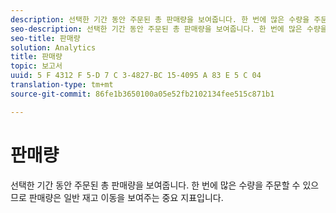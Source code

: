 ```yaml
---
description: 선택한 기간 동안 주문된 총 판매량을 보여줍니다. 한 번에 많은 수량을 주문할 수 있으므로 판매량은 일반 재고 이동을 보여주는 중요 지표입니다.
seo-description: 선택한 기간 동안 주문된 총 판매량을 보여줍니다. 한 번에 많은 수량을 주문할 수 있으므로 판매량은 일반 재고 이동을 보여주는 중요 지표입니다.
seo-title: 판매량
solution: Analytics
title: 판매량
topic: 보고서
uuid: 5 F 4312 F 5-D 7 C 3-4827-BC 15-4095 A 83 E 5 C 04
translation-type: tm+mt
source-git-commit: 86fe1b3650100a05e52fb2102134fee515c871b1

---
```



# 판매량

선택한 기간 동안 주문된 총 판매량을 보여줍니다. 한 번에 많은 수량을 주문할 수 있으므로 판매량은 일반 재고 이동을 보여주는 중요 지표입니다.


